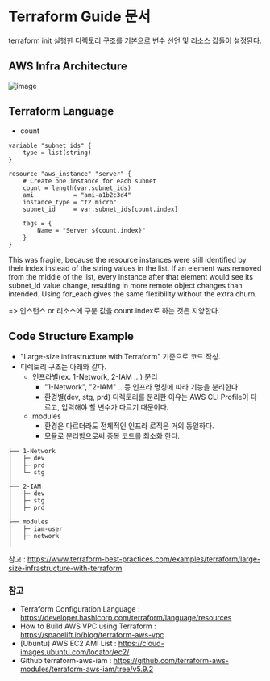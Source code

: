 # Terraform Guide 문서
terraform init 실행한 디렉토리 구조를 기본으로 변수 선언 및 리소스 값들이 설정된다.

## AWS Infra Architecture
![image](https://user-images.githubusercontent.com/30804139/206130106-67952e36-363e-4834-9b06-32798f21b8fe.png)

## Terraform Language

- count
```
variable "subnet_ids" {
    type = list(string)
}

resource "aws_instance" "server" {
    # Create one instance for each subnet
    count = length(var.subnet_ids)
    ami           = "ami-a1b2c3d4"
    instance_type = "t2.micro"
    subnet_id     = var.subnet_ids[count.index]

    tags = {
        Name = "Server ${count.index}"
    }
}
```
This was fragile, because the resource instances were still identified by their index instead of the string values in the list. If an element was removed from the middle of the list, every instance after that element would see its subnet_id value change, resulting in more remote object changes than intended. Using for_each gives the same flexibility without the extra churn.

=> 인스턴스 or 리소스에 구분 값을 count.index로 하는 것은 지양한다.

## Code Structure Example
- "Large-size infrastructure with Terraform" 기준으로 코드 작성.  
- 디렉토리 구조는 아래와 같다.
  - 인프라별(ex. 1-Network, 2-IAM ...) 분리
    - "1-Network", "2-IAM" .. 등 인프라 명칭에 따라 기능을 분리한다.
    - 환경별(dev, stg, prd) 디렉토리를 분리한 이유는 AWS CLI Profile이 다르고, 입력해야 할 변수가 다르기 때문이다.
  - modules
    - 환경은 다르더라도 전체적인 인프라 로직은 거의 동일하다.
    - 모듈로 분리함으로써 중복 코드를 최소화 한다.
```
├── 1-Network
│   ├─ dev
│   ├─ prd
│   └─ stg
│
├── 2-IAM
│   ├─ dev
│   ├─ stg
│   ├─ prd
│
├── modules
│   ├─ iam-user
│   ├─ network
│
```
참고 : https://www.terraform-best-practices.com/examples/terraform/large-size-infrastructure-with-terraform

### 참고
- Terraform Configuration Language : https://developer.hashicorp.com/terraform/language/resources
- How to Build AWS VPC using Terraform : https://spacelift.io/blog/terraform-aws-vpc
- [Ubuntu] AWS EC2 AMI List : https://cloud-images.ubuntu.com/locator/ec2/
- Github terraform-aws-iam : https://github.com/terraform-aws-modules/terraform-aws-iam/tree/v5.9.2